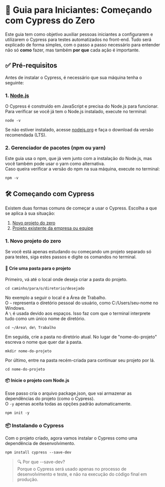 # 🚀 Guia para Iniciantes: Começando com Cypress do Zero

Este guia tem como objetivo auxiliar pessoas iniciantes a configurarem e utilizarem o Cypress para testes automatizados no front-end.
Tudo será explicado de forma simples, com o passo a passo necessário para entender não só **como** fazer, mas também **por que** cada ação é importante.

## ✅ Pré-requisitos

Antes de instalar o Cypress, é necessário que sua máquina tenha o seguinte:

### 1. [Node.js](https://nodejs.org/)

O Cypress é construído em JavaScript e precisa do Node.js para funcionar.
<br/>
Para verificar se você já tem o Node.js instalado, execute no terminal:
```
node -v
```
Se não estiver instalado, acesse [nodejs.org](https://www.nodejs.tech/pt-br/download) e faça o download da versão recomendada (LTS).

### 2. Gerenciador de pacotes (npm ou yarn)

Este guia usa o npm, que já vem junto com a instalação do Node.js, mas você também pode usar o yarn como alternativa.
<br/>
Caso queira verificar a versão do npm na sua máquina, execute no terminal:
```
npm -v
```

## 🛠️ Começando com Cypress

Existem duas formas comuns de começar a usar o Cypress. Escolha a que se aplica à sua situação:

1. [Novo projeto do zero](#1-novo-projeto-do-zero)
2. [Projeto existente da empresa ou equipe](#2-usar-cypress-em-um-projeto-existente)

### 1. Novo projeto do zero

Se você está apenas estudando ou começando um projeto separado só para testes, siga estes passos e digite os comandos no terminal.

#### 🧱 Crie uma pasta para o projeto
Primeiro, vá até o local onde deseja criar a pasta do projeto.
```
cd caminho/para/o/diretorio/desejado
```
No exemplo a seguir o local é a Área de Trabalho.
<br/>
O `~` representa o diretório pessoal do usuário, como C:/Users/seu-nome no Windows.
<br/>
A `\` é usada devido aos espaços. Isso faz com que o terminal interprete tudo como um único nome de diretório.
```
cd ~/Área\ de\ Trabalho
```
Em seguida, crie a pasta no diretório atual. No lugar de "nome-do-projeto" escreva o nome que quer dar à pasta. 
```
mkdir nome-do-projeto
```
Por último, entre na pasta recém-criada para continuar seu projeto por lá.
```
cd nome-do-projeto
```

#### 📦 Inicie o projeto com Node.js
Esse passo cria o arquivo package.json, que vai armazenar as dependências do projeto (como o Cypress).
<br/>
O `-y` apenas aceita todas as opções padrão automaticamente.
```
npm init -y
```
### 📦 Instalando o Cypress
Com o projeto criado, agora vamos instalar o Cypress como uma dependência de desenvolvimento.
```
npm install cypress --save-dev
```
> 🔍 Por que --save-dev?
> <br/>Porque o Cypress será usado apenas no processo de desenvolvimento e teste, e não na execução do código final em produção.


